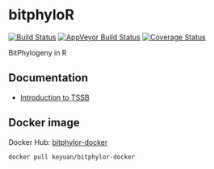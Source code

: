 bitphyloR
=========

[![Build Status](https://travis-ci.org/keyuan/bitphyloR.svg?branch=master)](https://travis-ci.org/keyuan/bitphyloR) [![AppVeyor Build Status](https://ci.appveyor.com/api/projects/status/github/keyuan/bitphylor?branch=master)](https://ci.appveyor.com/project/keyuan/bitphylor) [![Coverage Status](https://coveralls.io/repos/keyuan/bitphyloR/badge.svg)](https://coveralls.io/r/keyuan/bitphyloR)

BitPhylogeny in R

## Documentation

* [Introduction to TSSB](http://rpubs.com/keyuan/tssb)

## Docker image

Docker Hub: [bitphylor-docker](https://registry.hub.docker.com/u/keyuan/bitphylor-docker/)

```
docker pull keyuan/bitphylor-docker
```
